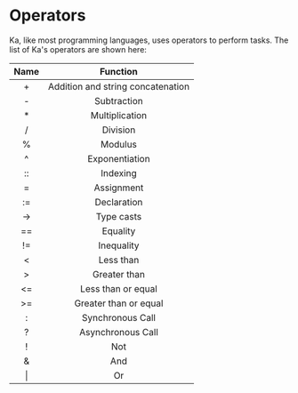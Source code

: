# Operators

Ka, like most programming languages, uses operators to perform tasks. The list of Ka's operators are shown here:

| Name | Function |
|:----:|:---------:|
|+|Addition and string concatenation|
|-|Subtraction|
|*|Multiplication|
|/|Division|
|%|Modulus|
|^|Exponentiation|
|::|Indexing|
|=|Assignment|
|:=|Declaration|
|->|Type casts|
|==|Equality|
|!=|Inequality|
|<|Less than|
|>|Greater than|
|<=|Less than or equal|
|>=|Greater than or equal|
|:|Synchronous Call|
|?|Asynchronous Call|
|!|Not|
|&|And|
|\||Or
